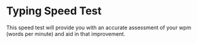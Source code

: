 # Typing Speed Test

This speed test will provide you with an accurate assessment of your wpm (words per minute) and aid in that improvement.
